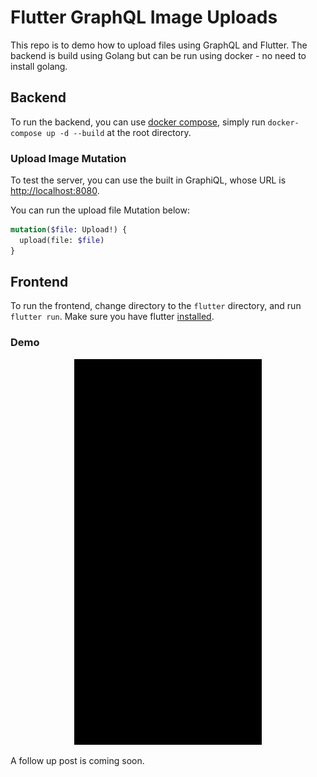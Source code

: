 # Flutter GraphQL Image Uploads

This repo is to demo how to upload files using GraphQL and Flutter. The backend is build using Golang but can be run using docker - no need to install golang.

## Backend

To run the backend, you can use [docker compose](https://docs.docker.com/compose/), simply run `docker-compose up -d --build` at the root directory.

### Upload Image Mutation

To test the server, you can use the built in GraphiQL, whose URL is [http://localhost:8080](http://localhost:8080).

You can run the upload file Mutation below:

```graphql
mutation($file: Upload!) {
  upload(file: $file)
}
```

## Frontend

To run the frontend, change directory to the `flutter` directory, and run `flutter run`. Make sure you have flutter [installed](https://flutter.dev/docs/get-started/install).

### Demo

<p align="center">
    <img src="demo.gif">
</p>

A follow up post is coming soon.

